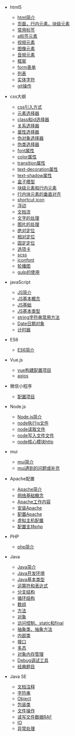 * html5
	* [html简介](/notebook/html/html简介.md)
	* [页面，行内元素，块级元素](/notebook/html/页面，行内元素，块级元素.md)
	* [常用标签](/notebook/html/常用标签.md)
	* [a标签元素](/notebook/html/a标签元素.md)
	* [视频元素](/notebook/html/视频元素.md)
	* [图像元素](/notebook/html/图像元素.md)
	* [音频元素](/notebook/html/音频元素.md)
	* [框架](/notebook/html/框架.md)
	* [form表单](/notebook/html/form表单.md)
	* [列表](/notebook/html/列表.md)
	* [实体字符](/notebook/html/实体字符.md)
	* [git操作](/notebook/html/git操作.md)

* css大纲
	* [css引入方式](/notebook/css/css引入方式.md)
	* [元素选择器](/notebook/css/元素选择器.md)
	* [class和id选择器](/notebook/css/class和id选择器.md)
	* [关系选择器](/notebook/css/关系选择器.md)
	* [属性选择器](/notebook/css/属性选择器.md)
	* [伪对象选择器](/notebook/css/伪对象选择器.md)
	* [伪类选择器](/notebook/css/伪类选择器.md)
    * [font属性](/notebook/css/font属性.md)
    * [color属性](/notebook/css/color属性.md)
    * [transition属性](/notebook/css/动画.md)
    * [text-decoration属性](/notebook/css/text-decoration属性.md)
    * [text-shadow属性](notebook/css/text-shadow属性.md)
    * [盒子模型](notebook/css/盒子模型.md)
    * [块级元素和行内元素](notebook/css/块级元素和行内元素.md)
    * [行内块元素的垂直对齐](notebook/css/行内块元素的垂直对齐.md)
    * [shortcut icon](notebook/css/网页上面小图标.md)
    * [浮动](notebook/css/浮动.md)
    * [文档流](notebook/css/文档流.md)
    * [文字的处理](notebook/css/文字的处理.md)
    * [图片的处理](notebook/css/图片的处理.md)
    * [绝对定位](notebook/css/绝对定位.md)
    * [相对定位](notebook/css/相对定位.md)
    * [固定定位](notebook/css/固定定位.md)
    * [选项卡](notebook/css/选项卡.md)
    * [scss](notebook/css/scss.md)
    * [iconfont](notebook/css/iconfont.md)
    * [轮播图](notebook/css/轮播图.md)
    * [gulp的使用](notebook/css/gulp.md)
    
* javaScript
	* [JS简介](notebook/javaScript/js简介.md)
	* [JS基本概念](notebook/javaScript/JS基本概念.md)
	* [JS基础](notebook/javaScript/js基础.md)
	* [JS基本类型](notebook/javaScript/js基本类型.md)
	* [string字符串常用方法](notebook/javaScript/string字符串常用方法.md)
	* [Date日期对象](notebook/javascript/Date日期对象.md)
	* [计时器](notebook/javaScript/计时器.md)

* ES6
	* [ES6简介](notebook/ES6/ES6简介.md)

* Vue.js
	* [vue构建配置项目](notebook/vue/vue构建配置项目.md)
	* [axios](notebook/vue/axios.md)
	
* 微信小程序
	* [配置项目](notebook/weChat/微信小程序配置项目.md)

* Node.js
	* [Node.js简介](notebook/Node/Node.js简介.md)
	* [node执行js文件](notebook/Node/node基本操作.md)
	* [node读取文件](notebook/Node/读取文件.md)
	* [node写入文件文件](notebook/Node/写文件.md)
	* [node核心模块http](notebook/Node/http.md)
	
* mui
	* [mui简介](notebook/mui/mui简介.md)
	* [mui遇到的问题或补充](notebook/mui/mui遇到的问题跟坑.md)
	
* Apache配置
	* [Apache简介](notebook/Apache/Apache简介.md)
	* [网络基础概念](notebook/Apache/网络基础概念.md)
	* [Apache工作内容](notebook/Apache/Apache工作内容.md)
	* [安装Apache](notebook/Apache/安装apache.md)
	* [配置Apache](notebook/Apache/配置Apache.md)
	* [虚拟主机配置](notebook/Apache/虚拟主机配置.md)
	* [配置支持php](notebook/Apache/配置php支持.md)
	
* PHP
	* [php简介](notebook/PHP/php简介.md)
	
* Java
	* [Java简介](notebook/Java/Java简介.md)
	* [Java开发环境](notebook/Java/Java开发环境.md)
	* [Java基本类型](notebook/Java/Java基本类型.md)
	* [运算符和表达式](notebook/Java/运算符和表达式.md)
	* [分支结构](notebook/Java/分支结构.md)
	* [循环结构](notebook/Java/循环结构for.md)
	* [数组](notebook/Java/数组.md)
	* [方法](notebook/Java/方法.md)
	* [对象](notebook/Java/对象.md)
	* [访问控制、static和final](notebook/Java/访问控制、static和final.md)
	* [抽象类、抽象方法](notebook/Java/抽象类、抽象方法.md)
	* [内部类](notebook/Java/内部类.md)
	* [接口](notebook/Java/接口.md)
	* [多态](notebook/Java/多态.md)
	* [对象内存管理](notebook/Java/对象内存管理.md)
	* [Debug调试工具](notebook/Java/Debug调试工具.md)
	* [经典题目](notebook/Java/经典题目.md)

* Java SE
	* [文档注释](notebook/JavaSE/文档注释.md)
	* [字符串](notebook/JavaSE/字符串.md)
	* [Object](notebook/JavaSE/Object.md)
	* [包装类](notebook/JavaSE/包装类.md)
	* [文件操作](notebook/JavaSE/文件操作.md)
	* [读写文件数据RAF](notebook/JavaSE/读写文件数据RAF.md)
	* [IO](notebook/JavaSE/io.md)
	* [异常处理](notebook/JavaSE/异常处理.md)

